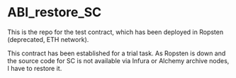 # ABI_restore_SC

This is the repo for the test contract, which has been deployed in Ropsten (deprecated, ETH network).

This contract has been established for a trial task. As Ropsten is down and the source code for SC is not available via Infura or Alchemy archive nodes, I have to restore it.